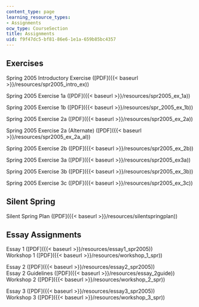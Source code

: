 ```yaml
---
content_type: page
learning_resource_types:
- Assignments
ocw_type: CourseSection
title: Assignments
uid: f9f47dc5-bf81-86e6-1e1a-659b85bc4357
---
```


Exercises
---------

Spring 2005 Introductory Exercise ([PDF]({{< baseurl >}}/resources/spr2005_intro_ex))

Spring 2005 Exercise 1a ([PDF]({{< baseurl >}}/resources/spr2005_ex_1a))

Spring 2005 Exercise 1b ([PDF]({{< baseurl >}}/resources/spr_2005_ex_1b))

Spring 2005 Exercise 2a ([PDF]({{< baseurl >}}/resources/spr2005_ex_2a))

Spring 2005 Exercise 2a (Alternate) ([PDF]({{< baseurl >}}/resources/spr2005_ex_2a_al))

Spring 2005 Exercise 2b ([PDF]({{< baseurl >}}/resources/spr2005_ex_2b))

Spring 2005 Exercise 3a ([PDF]({{< baseurl >}}/resources/spr2005_ex3a))

Spring 2005 Exercise 3b ([PDF]({{< baseurl >}}/resources/spr2005_ex_3b))

Spring 2005 Exercise 3c ([PDF]({{< baseurl >}}/resources/spr2005_ex_3c))

Silent Spring
-------------

Silent Spring Plan ([PDF]({{< baseurl >}}/resources/silentspringplan))

Essay Assignments
-----------------

Essay 1 ([PDF]({{< baseurl >}}/resources/essay1_spr2005))  
Workshop 1 ([PDF]({{< baseurl >}}/resources/workshop_1_spr))

Essay 2 ([PDF]({{< baseurl >}}/resources/essay2_spr2005))  
Essay 2 Guidelines ([PDF]({{< baseurl >}}/resources/essay_2guide))  
Workshop 2 ([PDF]({{< baseurl >}}/resources/workshop_2_spr))

Essay 3 ([PDF]({{< baseurl >}}/resources/essay3_spr2005))  
Workshop 3 ([PDF]({{< baseurl >}}/resources/workshop_3_spr))
